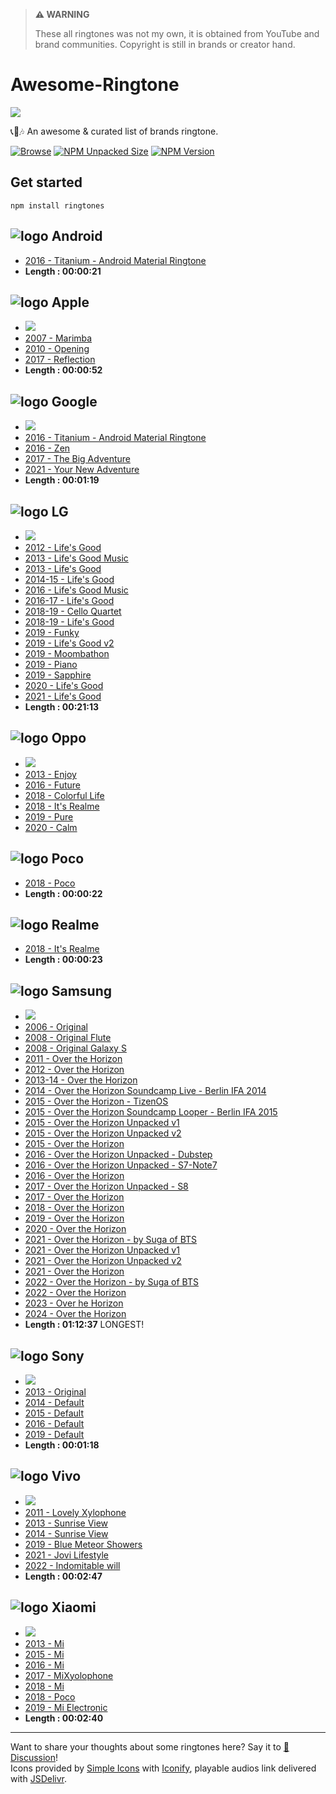 > **⚠️ WARNING**
> 
> These all ringtones was not my own, it is obtained from YouTube and brand communities. Copyright is still in brands or creator hand.

# Awesome-Ringtone

![](https://awesome.re/badge.svg)

📞📲🎶 An awesome & curated list of brands ringtone.  

[![Browse](https://img.shields.io/badge/%F0%9F%93%82%F0%9F%8E%B6%20Browse%20ringtones-ececec?style=for-the-badge)](https://github.com/LIGMATV/Awesome-Ringtone/tree/main/ringtones)
[![NPM Unpacked Size](https://img.shields.io/npm/unpacked-size/ringtones?style=for-the-badge&label=Download%20All)](https://github.com/LIGMATV/Awesome-Ringtone/archive/refs/heads/main.zip)
[![NPM Version](https://img.shields.io/npm/v/ringtones?style=for-the-badge&logo=npm&labelColor=red&color=black)](https://www.npmjs.com/package/ringtones)

## Get started
```
npm install ringtones
```

## ![logo](https://api.iconify.design/simple-icons:android.svg) Android
* [2016 - Titanium - Android Material Ringtone](https://cdn.jsdelivr.net/npm/ringtones/ringtones/Google%20Pixel/2016%20-%20Titanium%20-%20Android%20Material%20Ringtone.mp3)
* **Length : 00:00:21**

## ![logo](https://api.iconify.design/simple-icons:apple.svg) Apple
* [![](https://img.shields.io/badge/%F0%9F%8E%B6%20Browse%20Apple%20Ringtones-ececec?style=for-the-badge)](https://github.com/LIGMATV/Awesome-Ringtone/tree/main/ringtones/Apple)  
* [2007 - Marimba](https://cdn.jsdelivr.net/npm/ringtones/ringtones/Apple/2007%20-%20Marimba.mp3)
* [2010 - Opening](https://cdn.jsdelivr.net/npm/ringtones/ringtones/Apple/2010%20-%20Opening.mp3)
* [2017 - Reflection](https://cdn.jsdelivr.net/npm/ringtones/ringtones/Apple/2017%20-%20Reflection.mp3)
* **Length : 00:00:52**

## ![logo](https://api.iconify.design/simple-icons:google.svg) Google 
* [![](https://img.shields.io/badge/%F0%9F%8E%B6%20Browse%20Google%20Ringtones-ececec?style=for-the-badge)](https://github.com/LIGMATV/Awesome-Ringtone/tree/main/ringtones/Google%20Pixel)  
* [2016 - Titanium - Android Material Ringtone](https://cdn.jsdelivr.net/npm/ringtones/ringtones/Google%20Pixel/2016%20-%20Titanium%20-%20Android%20Material%20Ringtone.mp3)
* [2016 - Zen](https://cdn.jsdelivr.net/npm/ringtones/ringtones/Google%20Pixel/2016%20-%20Zen.mp3)
* [2017 - The Big Adventure](https://cdn.jsdelivr.net/npm/ringtones/ringtones/Google%20Pixel/2017%20-%20The%20Big%20Adventure.mp3)
* [2021 - Your New Adventure](https://cdn.jsdelivr.net/npm/ringtones/ringtones/Google%20Pixel/2021%20-%20Your%20New%20Adventure.mp3)
* **Length : 00:01:19**

## ![logo](https://api.iconify.design/simple-icons:lg.svg) LG
* [![](https://img.shields.io/badge/%F0%9F%8E%B6%20Browse%20LG%20Ringtones-ececec?style=for-the-badge)](https://github.com/LIGMATV/Awesome-Ringtone/tree/main/ringtones/LG)
* [2012 - Life's Good](https://cdn.jsdelivr.net/npm/ringtones/ringtones/LG/2012%20-%20Life's%20Good.mp3)
* [2013 - Life's Good Music](https://cdn.jsdelivr.net/npm/ringtones/ringtones/LG/2013%20-%20Life's%20Good%20Music.mp3)
* [2013 - Life's Good](https://cdn.jsdelivr.net/npm/ringtones/ringtones/LG/2013%20-%20Life's%20Good.mp3)
* [2014-15 - Life's Good](https://cdn.jsdelivr.net/npm/ringtones/ringtones/LG/2014-15%20-%20Life's%20Good.mp3)
* [2016 - Life's Good Music](https://cdn.jsdelivr.net/npm/ringtones/ringtones/LG/2016%20-%20Life's%20Good%20Music.mp3)
* [2016-17 - Life's Good](https://cdn.jsdelivr.net/npm/ringtones/ringtones/LG/2016-17%20-%20Life's%20Good.mp3)
* [2018-19 - Cello Quartet](https://cdn.jsdelivr.net/npm/ringtones/ringtones/LG/2018-19%20-%20Cello%20Quartet.mp3)
* [2018-19 - Life's Good](https://cdn.jsdelivr.net/npm/ringtones/ringtones/LG/2018-19%20-%20Life's%20Good.mp3)
* [2019 - Funky](https://cdn.jsdelivr.net/npm/ringtones/ringtones/LG/2019%20-%20Funky.mp3)
* [2019 - Life's Good v2](https://cdn.jsdelivr.net/npm/ringtones/ringtones/LG/2019%20-%20Life's%20Good%20v2.mp3)
* [2019 - Moombathon](https://cdn.jsdelivr.net/npm/ringtones/ringtones/LG/2019%20-%20Moombathon.mp3)
* [2019 - Piano](https://cdn.jsdelivr.net/npm/ringtones/ringtones/LG/2019%20-%20Piano.mp3)
* [2019 - Sapphire](https://cdn.jsdelivr.net/npm/ringtones/ringtones/LG/2019%20-%20Sapphire.mp3)
* [2020 - Life's Good](https://cdn.jsdelivr.net/npm/ringtones/ringtones/LG/2020%20-%20Life's%20Good.mp3)
* [2021 - Life's Good](https://cdn.jsdelivr.net/npm/ringtones/ringtones/LG/2021%20-%20Life's%20Good.mp3)
* **Length : 00:21:13**

## ![logo](https://api.iconify.design/simple-icons:oppo.svg) Oppo
* [![](https://img.shields.io/badge/%F0%9F%8E%B6%20Browse%20Oppo%20Ringtones-ececec?style=for-the-badge)](https://github.com/LIGMATV/Awesome-Ringtone/tree/main/ringtones/Oppo)
* [2013 - Enjoy](https://cdn.jsdelivr.net/npm/ringtones/ringtones/Oppo/2013%20-%20Enjoy.mp3)
* [2016 - Future](https://cdn.jsdelivr.net/npm/ringtones/ringtones/Oppo/2016%20-%20Future.mp3)
* [2018 - Colorful Life](https://cdn.jsdelivr.net/npm/ringtones/ringtones/Oppo/2018%20-%20Colorful%20Life.mp3)
* [2018 - It's Realme](https://cdn.jsdelivr.net/npm/ringtones/ringtones/Oppo/2018%20-%20It's%20Realme.mp3)
* [2019 - Pure](https://cdn.jsdelivr.net/npm/ringtones/ringtones/Oppo/2019%20-%20Pure.mp3)
* [2020 - Calm](https://cdn.jsdelivr.net/npm/ringtones/ringtones/Oppo/2020%20-%20Calm.mp3)

## ![logo](https://api.iconify.design/simple-icons:xiaomi.svg) Poco
* [2018 - Poco](https://cdn.jsdelivr.net/npm/ringtones/ringtones/Xiaomi/2018%20-%20Poco.mp3)
* **Length : 00:00:22**

## ![logo](https://api.iconify.design/simple-icons:oppo.svg) Realme
* [2018 - It's Realme](https://cdn.jsdelivr.net/npm/ringtones/ringtones/Oppo/2018%20-%20It's%20Realme.mp3)
* **Length : 00:00:23**

## ![logo](https://api.iconify.design/simple-icons:samsung.svg) Samsung
* [![](https://img.shields.io/badge/%F0%9F%8E%B6%20Browse%20Samsung%20Ringtones-ececec?style=for-the-badge)](https://github.com/LIGMATV/Awesome-Ringtone/tree/main/ringtones/Samsung)  
* [2006 - Original](https://cdn.jsdelivr.net/npm/ringtones/ringtones/Samsung/2006%20-%20Original.mp3)
* [2008 - Original Flute](https://cdn.jsdelivr.net/npm/ringtones/ringtones/Samsung/2008%20-%20Original%20Flute.mp3)
* [2008 - Original Galaxy S](https://cdn.jsdelivr.net/npm/ringtones/ringtones/Samsung/2008%20-%20Original%20Galaxy%20S.mp3)
* [2011 - Over the Horizon](https://cdn.jsdelivr.net/npm/ringtones/ringtones/Samsung/2011%20-%20Over%20the%20Horizon.mp3)
* [2012 - Over the Horizon](https://cdn.jsdelivr.net/npm/ringtones/ringtones/Samsung/2012%20-%20Over%20the%20Horizon.mp3)
* [2013-14 - Over the Horizon](https://cdn.jsdelivr.net/npm/ringtones/ringtones/Samsung/2013-14%20-%20Over%20the%20Horizon.mp3)
* [2014 - Over the Horizon Soundcamp Live - Berlin IFA 2014](https://cdn.jsdelivr.net/npm/ringtones/ringtones/Samsung/2014%20-%20Over%20the%20Horizon%20Soundcamp%20Live%20-%20Berlin%20IFA%202014.mp3)
* [2015 - Over the Horizon - TizenOS](https://cdn.jsdelivr.net/npm/ringtones/ringtones/Samsung/2015%20-%20Over%20the%20Horizon%20-%20TizenOS.mp3)
* [2015 - Over the Horizon Soundcamp Looper - Berlin IFA 2015](https://cdn.jsdelivr.net/npm/ringtones/ringtones/Samsung/2015%20-%20Over%20the%20Horizon%20Soundcamp%20Looper%20-%20Berlin%20IFA%202015.mp3)
* [2015 - Over the Horizon Unpacked v1](https://cdn.jsdelivr.net/npm/ringtones/ringtones/Samsung/2015%20-%20Over%20the%20Horizon%20Unpacked%20v1.mp3)
* [2015 - Over the Horizon Unpacked v2](https://cdn.jsdelivr.net/npm/ringtones/ringtones/Samsung/2015%20-%20Over%20the%20Horizon%20Unpacked%20v2.mp3)
* [2015 - Over the Horizon](https://cdn.jsdelivr.net/npm/ringtones/ringtones/Samsung/2015%20-%20Over%20the%20Horizon.mp3)
* [2016 - Over the Horizon Unpacked - Dubstep](https://cdn.jsdelivr.net/npm/ringtones/ringtones/Samsung/2016%20-%20Over%20the%20Horizon%20Unpacked%20-%20Dubstep.mp3)
* [2016 - Over the Horizon Unpacked - S7-Note7](https://cdn.jsdelivr.net/npm/ringtones/ringtones/Samsung/2016%20-%20Over%20the%20Horizon%20Unpacked%20-%20S7-Note7.mp3)
* [2016 - Over the Horizon](https://cdn.jsdelivr.net/npm/ringtones/ringtones/Samsung/2016%20-%20Over%20the%20Horizon.mp3)
* [2017 - Over the Horizon Unpacked - S8](https://cdn.jsdelivr.net/npm/ringtones/ringtones/Samsung/2017%20-%20Over%20the%20Horizon%20Unpacked%20-%20S8.mp3)
* [2017 - Over the Horizon](https://cdn.jsdelivr.net/npm/ringtones/ringtones/Samsung/2017%20-%20Over%20the%20Horizon.mp3)
* [2018 - Over the Horizon](https://cdn.jsdelivr.net/npm/ringtones/ringtones/Samsung/2018%20-%20Over%20the%20Horizon.mp3)
* [2019 - Over the Horizon](https://cdn.jsdelivr.net/npm/ringtones/ringtones/Samsung/2019%20-%20Over%20the%20Horizon.mp3)
* [2020 - Over the Horizon](https://cdn.jsdelivr.net/npm/ringtones/ringtones/Samsung/2020%20-%20Over%20the%20Horizon.mp3)
* [2021 - Over the Horizon - by Suga of BTS](https://cdn.jsdelivr.net/npm/ringtones/ringtones/Samsung/2021%20-%20Over%20the%20Horizon%20-%20by%20Suga%20of%20BTS.mp3)
* [2021 - Over the Horizon Unpacked v1](https://cdn.jsdelivr.net/npm/ringtones/ringtones/Samsung/2021%20-%20Over%20the%20Horizon%20Unpacked%20v1.mp3)
* [2021 - Over the Horizon Unpacked v2](https://cdn.jsdelivr.net/npm/ringtones/ringtones/Samsung/2021%20-%20Over%20the%20Horizon%20Unpacked%20v2.mp3)
* [2021 - Over the Horizon](https://cdn.jsdelivr.net/npm/ringtones/ringtones/Samsung/2021%20-%20Over%20the%20Horizon.mp3)
* [2022 - Over the Horizon - by Suga of BTS](https://cdn.jsdelivr.net/npm/ringtones/ringtones/Samsung/2022%20-%20Over%20the%20Horizon%20-%20by%20Suga%20of%20BTS.mp3)
* [2022 - Over the Horizon](https://cdn.jsdelivr.net/npm/ringtones/ringtones/Samsung/2022%20-%20Over%20the%20Horizon.mp3)
* [2023 - Over he Horizon](https://cdn.jsdelivr.net/npm/ringtones/ringtones/Samsung/2023%20-%20Over%20he%20Horizon.mp3)
* [2024 - Over the Horizon](https://cdn.jsdelivr.net/npm/ringtones/ringtones/Samsung/2024%20-%20Over%20the%20Horizon.mp3)
* **Length : 01:12:37** LONGEST!

## ![logo](https://api.iconify.design/simple-icons:sony.svg) Sony
* [![](https://img.shields.io/badge/%F0%9F%8E%B6%20Browse%20Sony%20Ringtones-ececec?style=for-the-badge)](https://github.com/LIGMATV/Awesome-Ringtone/tree/main/ringtones/Sony)
* [2013 - Original](https://cdn.jsdelivr.net/npm/ringtones/ringtones/Sony/2013%20-%20Original.mp3)
* [2014 - Default](https://cdn.jsdelivr.net/npm/ringtones/ringtones/Sony/2014%20-%20Default.mp3)
* [2015 - Default](https://cdn.jsdelivr.net/npm/ringtones/ringtones/Sony/2015%20-%20Default.mp3)
* [2016 - Default](https://cdn.jsdelivr.net/npm/ringtones/ringtones/Sony/2016%20-%20Default.mp3)
* [2019 - Default](https://cdn.jsdelivr.net/npm/ringtones/ringtones/Sony/2019%20-%20Default.mp3)
* **Length : 00:01:18**

## ![logo](https://api.iconify.design/simple-icons:vivo.svg) Vivo
* [![](https://img.shields.io/badge/%F0%9F%8E%B6%20Browse%20Vivo%20Ringtones-ececec?style=for-the-badge)](https://github.com/LIGMATV/Awesome-Ringtone/tree/main/ringtones/Vivo)
* [2011 - Lovely Xylophone](https://cdn.jsdelivr.net/npm/ringtones/ringtones/Vivo/2011%20-%20Lovely%20Xylophone.mp3)
* [2013 - Sunrise View](https://cdn.jsdelivr.net/npm/ringtones/ringtones/Vivo/2013%20-%20Sunrise%20View.mp3)
* [2014 - Sunrise View](https://cdn.jsdelivr.net/npm/ringtones/ringtones/Vivo/2014%20-%20Sunrise%20View.mp3)
* [2019 - Blue Meteor Showers](https://cdn.jsdelivr.net/npm/ringtones/ringtones/Vivo/2019%20-%20Blue%20Meteor%20Showers.mp3)
* [2021 - Jovi Lifestyle](https://cdn.jsdelivr.net/npm/ringtones/ringtones/Vivo/2021%20-%20Jovi%20Lifestyle.mp3)
* [2022 - Indomitable will](https://cdn.jsdelivr.net/npm/ringtones/ringtones/Vivo/2022%20-%20Indomitable%20will.mp3)
* **Length : 00:02:47**

## ![logo](https://api.iconify.design/simple-icons:xiaomi.svg) Xiaomi
* [![](https://img.shields.io/badge/%F0%9F%8E%B6%20Browse%20Xiaomi%20Ringtones-ececec?style=for-the-badge)](https://github.com/LIGMATV/Awesome-Ringtone/tree/main/ringtones/Xiaomi)
* [2013 - Mi](https://cdn.jsdelivr.net/npm/ringtones/ringtones/Xiaomi/2013%20-%20Mi.mp3)
* [2015 - Mi](https://cdn.jsdelivr.net/npm/ringtones/ringtones/Xiaomi/2015%20-%20Mi.mp3)
* [2016 - Mi](https://cdn.jsdelivr.net/npm/ringtones/ringtones/Xiaomi/2016%20-%20Mi.mp3)
* [2017 - MiXyolophone](https://cdn.jsdelivr.net/npm/ringtones/ringtones/Xiaomi/2017%20-%20MiXyolophone.mp3)
* [2018 - Mi](https://cdn.jsdelivr.net/npm/ringtones/ringtones/Xiaomi/2018%20-%20Mi.mp3)
* [2018 - Poco](https://cdn.jsdelivr.net/npm/ringtones/ringtones/Xiaomi/2018%20-%20Poco.mp3)
* [2019 - Mi Electronic](https://cdn.jsdelivr.net/npm/ringtones/ringtones/Xiaomi/2019%20-%20Mi%20Electronic.mp3)
* **Length : 00:02:40**

---

Want to share your thoughts about some ringtones here? Say it to [💬 Discussion](https://github.com/LIGMATV/Awesome-Ringtone/discussions)!  
Icons provided by [Simple Icons](https://simpleicons.org/) with [Iconify](https://iconify.design/), playable audios link delivered with [JSDelivr](https://www.jsdelivr.com/).

